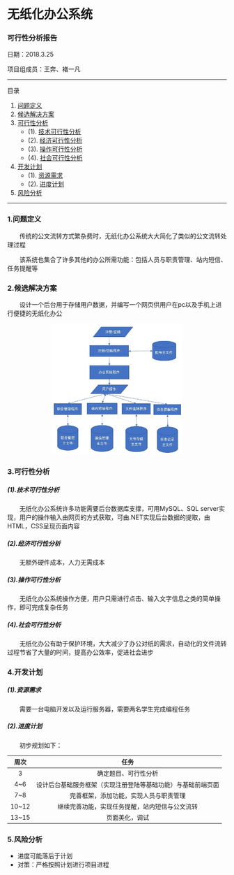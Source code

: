 # 无纸化办公系统

### 可行性分析报告

日期：2018.3.25

项目组成员：王奔、褚一凡



---



目录

1. [问题定义](#definition)
2. [候选解决方案](#solution)
3. [可行性分析](#analysis)
	* (1). [技术可行性分析](#analysis_tech)
	* (2). [经济可行性分析](#analysis_eco)
	* (3). [操作可行性分析](#analysis_operate)
	* (4). [社会可行性分析](#analysis_society)
4. [开发计划](#plan)
	* (1). [资源需求](#resource_require)
	* (2). [进度计划](#schedule)
5. [风险分析](#risk)


---



### <a id = definition>1.问题定义</a>

&emsp;&emsp;传统的公文流转方式繁杂费时，无纸化办公系统大大简化了类似的公文流转处理过程

&emsp;&emsp;该系统也集合了许多其他的办公所需功能：包括人员与职责管理、站内短信、任务提醒等

### <a id = solution>2.候选解决方案</a>

&emsp;&emsp;设计一个后台用于存储用户数据，并编写一个网页供用户在pc以及手机上进行便捷的无纸化办公

<div align = center><img src="https://github.com/LIETIAN183/CourseDesign/blob/master/pics/FlowChart.jpg" width = "300" height = "300" alt = "系统流程图"/></div>


### <a id = analysis>3.可行性分析</a>

##### <a id = analysis_tech> (1).技术可行性分析</a>

&emsp;&emsp;无纸化办公系统许多功能需要后台数据库支撑，可用MySQL、SQL server实现，用户的操作输入由网页的方式获取，可由.NET实现后台数据的提取，由HTML，CSS呈现页面内容

##### <a id = analysis_eco>	(2).经济可行性分析</a>

&emsp;&emsp;无额外硬件成本，人力无需成本

##### <a id = analysis_operate>	(3).操作可行性分析</a>

&emsp;&emsp;无纸化办公系统操作方便，用户只需进行点击、输入文字信息之类的简单操作，即可完成复杂任务

##### <a id = analysis_society>	(4).社会可行性分析</a>

&emsp;&emsp;无纸化办公有助于保护环境，大大减少了办公对纸的需求，自动化的文件流转过程节省了大量的时间，提高办公效率，促进社会进步

### <a id = plan>4.开发计划</a>

##### <a id = resource_require>	(1).资源需求</a>

&emsp;&emsp;需要一台电脑开发以及运行服务器，需要两名学生完成编程任务

##### <a id = schedule>	(2).进度计划</a>

&emsp;&emsp;初步规划如下：

| 周次  |                             任务                             |
| :---: | :----------------------------------------------------------: |
|   3   |                     确定题目、可行性分析                     |
|  4~6  | 设计后台基础服务框架（实现注册登陆等基础功能）与基础前端页面 |
|  7~8  |            完善框架，添加功能，实现人员与职责管理            |
| 10~12 |        继续完善功能，实现任务提醒，站内短信与公文流转        |
| 13~15 |                        页面美化，调试                        |



### <a id = risk>5.风险分析</a>

* 进度可能落后于计划
* 对策：严格按照计划进行项目进程

